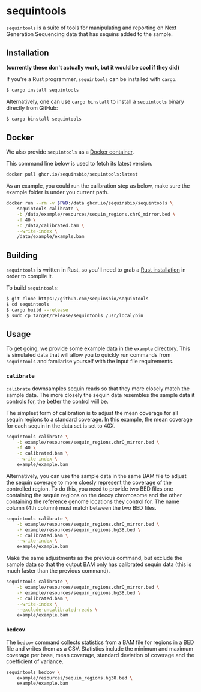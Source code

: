 # sequintools

`sequintools` is a suite of tools for manipulating and reporting on Next
Generation Sequencing data that has sequins added to the sample.

## Installation

**(currently these don't actually work, but it would be cool if they did)**

If you're a Rust programmer, `sequintools` can be installed with `cargo`.

```sh
$ cargo install sequintools
```

Alternatively, one can use `cargo binstall` to install a `sequintools` binary
directly from GitHub:

```sh
$ cargo binstall sequintools
```

## Docker

We also provide `sequintools` as a [Docker container](https://github.com/orgs/sequinsbio/packages/container/package/sequintools).

This command line below is used to fetch its latest version.

```sh
docker pull ghcr.io/sequinsbio/sequintools:latest
```

As an example, you could run the calibration step as below, make sure the example folder is under you current path.

```sh
docker run --rm -v $PWD:/data ghcr.io/sequinsbio/sequintools \
    sequintools calibrate \
    -b /data/example/resources/sequin_regions.chrQ_mirror.bed \
    -f 40 \
    -o /data/calibrated.bam \
    --write-index \
    /data/example/example.bam
```

## Building

`sequintools` is written in Rust, so you'll need to grab a [Rust
installation](https://www.rust-lang.org/) in order to compile it.

To build `sequintools`:

```sh
$ git clone https://github.com/sequinsbio/sequintools
$ cd sequintools
$ cargo build --release
$ sudo cp target/release/sequintools /usr/local/bin
```

## Usage

To get going, we provide some example data in the `example` directory. This is
simulated data that will allow you to quickly run commands from `sequintools`
and familarise yourself with the input file requirements.

### `calibrate`

`calibrate` downsamples sequin reads so that they more closely match the sample
data. The more closely the sequin data resembles the sample data it controls
for, the better the control will be.

The simplest form of calibration is to adjust the mean coverage for all sequin
regions to a standard coverage. In this example, the mean coverage for each
sequin in the data set is set to 40X.

```sh
sequintools calibrate \
    -b example/resources/sequin_regions.chrQ_mirror.bed \
    -f 40 \
    -o calibrated.bam \
    --write-index \
    example/example.bam
```

Alternatively, you can use the sample data in the same BAM file to adjust the
sequin coverage to more cloesly represent the coverage of the controlled region.
To do this, you need to provide two BED files one containing the sequin regions
on the decoy chromosome and the other containing the reference genome locations
they control for. The name column (4th column) must match between the two BED
files.

```sh
sequintools calibrate \
    -b example/resources/sequin_regions.chrQ_mirror.bed \
    -H example/resources/sequin_regions.hg38.bed \
    -o calibrated.bam \
    --write-index \
    example/example.bam
```

Make the same adjustments as the previous command, but exclude the sample data
so that the output BAM only has calibrated sequin data (this is much faster than
the previous command).

```sh
sequintools calibrate \
    -b example/resources/sequin_regions.chrQ_mirror.bed \
    -H example/resources/sequin_regions.hg38.bed \
    -o calibrated.bam \
    --write-index \
    --exclude-uncalibrated-reads \
    example/example.bam
```

### `bedcov`

The `bedcov` command collects statistics from a BAM file for regions in a BED
file and writes them as a CSV. Statistics include the minimum and maximum
coverage per base, mean coverage, standard deviation of coverage and the
coefficient of variance.

```sh
sequintools bedcov \
    example/resources/sequin_regions.hg38.bed \
    example/example.bam
```
